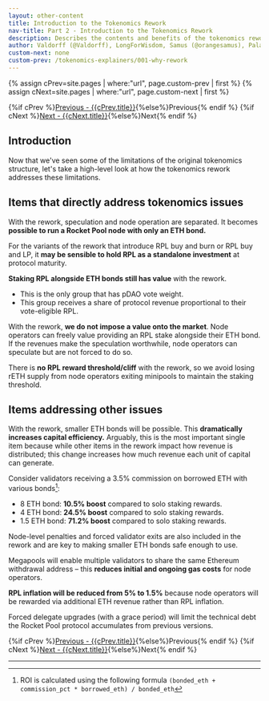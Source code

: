```yaml
---
layout: other-content
title: Introduction to the Tokenomics Rework
nav-title: Part 2 - Introduction to the Tokenomics Rework
description: Describes the contents and benefits of the tokenomics rework at a high level in comparison to the original tokenomics. 
author: Valdorff (@Valdorff), LongForWisdom, Samus (@orangesamus), Paladin
custom-next: none
custom-prev: /tokenomics-explainers/001-why-rework
---
```


{% assign cPrev=site.pages | where:"url", page.custom-prev | first %}
{% assign cNext=site.pages | where:"url", page.custom-next | first %}

<div class="prev-next-container">
{%if cPrev %}<a href="{{cPrev.url|relative_url}}">Previous - {{cPrev.title}}</a>{%else%}<span>Previous</span>{% endif %}
{%if cNext %}<a href="{{cNext.url|relative_url}}">Next - {{cNext.title}}</a>{%else%}<span>Next</span>{% endif %}
</div>

## Introduction

Now that we've seen some of the limitations of the original tokenomics structure, let's take a high-level look at how the tokenomics rework addresses these limitations.

## Items that directly address tokenomics issues

With the rework, speculation and node operation are separated. It becomes **possible to run a Rocket Pool node with only an ETH bond.**

For the variants of the rework that introduce RPL buy and burn or RPL buy and LP, it **may be sensible to hold RPL as a standalone investment** at protocol maturity.

**Staking RPL alongside ETH bonds still has value** with the rework. 
- This is the only group that has pDAO vote weight.
- This group receives a share of protocol revenue proportional to their vote-eligible RPL.

With the rework, **we do not impose a value onto the market**. Node operators can freely value providing an RPL stake alongside their ETH bond. If the revenues make the speculation worthwhile, node operators can speculate but are not forced to do so.

There is **no RPL reward threshold/cliff** with the rework, so we avoid losing rETH supply from node operators exiting minipools to maintain the staking threshold.

## Items addressing other issues

With the rework, smaller ETH bonds will be possible. This **dramatically increases capital efficiency.** Arguably, this is the most important single item because while other items in the rework impact how revenue is distributed; this change increases how much revenue each unit of capital can generate.

Consider validators receiving a 3.5% commission on borrowed ETH with various bonds[^1]:
* 8 ETH bond: **10.5% boost** compared to solo staking rewards.
* 4 ETH bond: **24.5% boost** compared to solo staking rewards.
* 1.5 ETH bond: **71.2% boost** compared to solo staking rewards.

Node-level penalties and forced validator exits are also included in the rework and are key to making smaller ETH bonds safe enough to use.

Megapools will enable multiple validators to share the same Ethereum withdrawal address – this **reduces initial and ongoing gas costs** for node operators.

**RPL inflation will be reduced from 5% to 1.5%** because node operators will be rewarded via additional ETH revenue rather than RPL inflation.

Forced delegate upgrades (with a grace period) will limit the technical debt the Rocket Pool protocol accumulates from previous versions.

<div class="prev-next-container">
{%if cPrev %}<a href="{{cPrev.url|relative_url}}">Previous - {{cPrev.title}}</a>{%else%}<span>Previous</span>{% endif %}
{%if cNext %}<a href="{{cNext.url|relative_url}}">Next - {{cNext.title}}</a>{%else%}<span>Next</span>{% endif %}
</div>

---

[^1]: ROI is calculated using the following formula `(bonded_eth + commission_pct * borrowed_eth) / bonded_eth` 